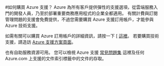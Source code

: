 <properties
    pageTitle="如何購買 Azure 支援？ | Microsoft Azure"
    description="說明如何購買 Azure 支援"
    services="billing"
    documentationCenter=""
    authors="genlin"
    manager="jarrettr"
    editor="meerak"
    tags="billing"
    />

<tags
    ms.service="billing"
    ms.workload="na"
    ms.tgt_pltfrm="na"
    ms.devlang="na"
    ms.topic="article"
    ms.date="10/20/2015"
    ms.author="genli"/>

#如何購買 Azure 支援？
Azure 為所有客戶提供彈性的支援選項，從雲端服務入門的開發人員，乃至於部署重要商務應用程式的企業全都適用。 有關計費與訂閱管理問題的支援會免費提供，不過您需要購買 Azure 支援訂用帳戶，才能參與 Azure 技術支援。

如需有關可以購買 Azure 訂用帳戶的詳細資訊，請按一下 [ [這裡](https://azure.microsoft.com/support/legal/offer-details/)。 若要購買技術支援，請造訪 [Azure 支援方案頁面](https://azure.microsoft.com/support/plans/)。  

也有自助服務資源可用。 您可以檢視 Azure 支援 [常見問題集](https://azure.microsoft.com/support/faq/) 這裡及任何 Azure.com 上支援的文件索引標籤中的文件的存取。


